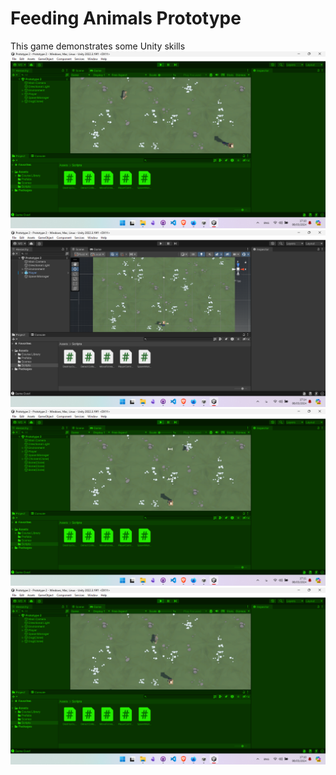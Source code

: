 # Feeding Animals Prototype
 This game demonstrates some Unity skills
![](./Screenshot1.png)
![](./Screenshot4.png)
![](./Screenshot3.png)
![](./Screenshot2.png)
